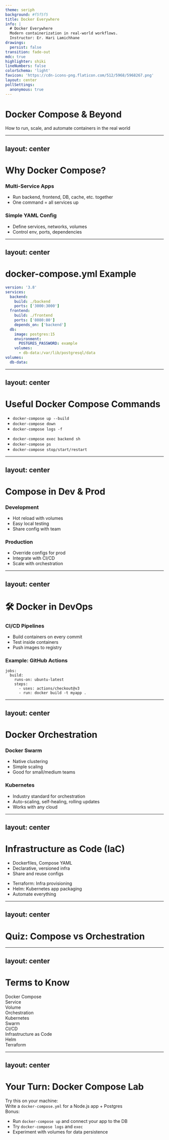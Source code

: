 ```yaml
---
theme: seriph
background: #f5f5f5
title: Docker Everywhere
info: |
  # Docker Everywhere
  Modern containerization in real-world workflows.
  Instructor: Er. Hari Lamichhane
drawings:
  persist: false
transition: fade-out
mdc: true
highlighter: shiki
lineNumbers: false
colorSchema: 'light'
favicon: 'https://cdn-icons-png.flaticon.com/512/5968/5968267.png'
layout: center
pollSettings:
  anonymous: true
---
```


# Docker Compose & Beyond

How to run, scale, and automate containers in the real world

---
layout: center
---

# Why Docker Compose?

<div class="grid grid-cols-2 gap-4 mt-6">
  <div class="p-4 rounded-lg border border-blue-600">
    <h3 class="font-bold mb-2">Multi-Service Apps</h3>
    <ul class="list-disc pl-4">
      <li>Run backend, frontend, DB, cache, etc. together</li>
      <li>One command = all services up</li>
    </ul>
  </div>
  <div class="p-4 rounded-lg border border-green-600">
    <h3 class="font-bold mb-2">Simple YAML Config</h3>
    <ul class="list-disc pl-4">
      <li>Define services, networks, volumes</li>
      <li>Control env, ports, dependencies</li>
    </ul>
  </div>
</div>

---
layout: center
---

# docker-compose.yml Example

```yaml
version: '3.8'
services:
  backend:
    build: ./backend
    ports: ['3000:3000']
  frontend:
    build: ./frontend
    ports: ['8080:80']
    depends_on: ['backend']
  db:
    image: postgres:15
    environment:
      POSTGRES_PASSWORD: example
    volumes:
      - db-data:/var/lib/postgresql/data
volumes:
  db-data:
```

---
layout: center
---

# Useful Docker Compose Commands

<div class="grid grid-cols-2 gap-4 mt-6">
  <div class="p-4 rounded-lg border border-blue-600">
    <ul class="list-disc pl-4">
      <li><code>docker-compose up --build</code></li>
      <li><code>docker-compose down</code></li>
      <li><code>docker-compose logs -f</code></li>
    </ul>
  </div>
  <div class="p-4 rounded-lg border border-green-600">
    <ul class="list-disc pl-4">
      <li><code>docker-compose exec backend sh</code></li>
      <li><code>docker-compose ps</code></li>
      <li><code>docker-compose stop/start/restart</code></li>
    </ul>
  </div>
</div>

---
layout: center
---

# Compose in Dev & Prod

<div class="grid grid-cols-2 gap-4 mt-6">
  <div class="p-4 rounded-lg border border-blue-600">
    <h3 class="font-bold mb-2">Development</h3>
    <ul class="list-disc pl-4">
      <li>Hot reload with volumes</li>
      <li>Easy local testing</li>
      <li>Share config with team</li>
    </ul>
  </div>
  <div class="p-4 rounded-lg border border-green-600">
    <h3 class="font-bold mb-2">Production</h3>
    <ul class="list-disc pl-4">
      <li>Override configs for prod</li>
      <li>Integrate with CI/CD</li>
      <li>Scale with orchestration</li>
    </ul>
  </div>
</div>

---
layout: center
---

# 🛠 Docker in DevOps

<div class="grid grid-cols-2 gap-4 mt-6">
  <div class="p-4 rounded-lg border border-blue-600">
    <h3 class="font-bold mb-2">CI/CD Pipelines</h3>
    <ul class="list-disc pl-4">
      <li>Build containers on every commit</li>
      <li>Test inside containers</li>
      <li>Push images to registry</li>
    </ul>
  </div>
  <div class="p-4 rounded-lg border border-green-600">
    <h3 class="font-bold mb-2">Example: GitHub Actions</h3>
    <pre><code class="language-yaml">jobs:
  build:
    runs-on: ubuntu-latest
    steps:
      - uses: actions/checkout@v3
      - run: docker build -t myapp .
</code></pre>
  </div>
</div>

---
layout: center
---

# Docker Orchestration

<div class="grid grid-cols-2 gap-4 mt-6">
  <div class="p-4 rounded-lg border border-yellow-600">
    <h3 class="font-bold mb-2">Docker Swarm</h3>
    <ul class="list-disc pl-4">
      <li>Native clustering</li>
      <li>Simple scaling</li>
      <li>Good for small/medium teams</li>
    </ul>
  </div>
  <div class="p-4 rounded-lg border border-purple-600">
    <h3 class="font-bold mb-2">Kubernetes</h3>
    <ul class="list-disc pl-4">
      <li>Industry standard for orchestration</li>
      <li>Auto-scaling, self-healing, rolling updates</li>
      <li>Works with any cloud</li>
    </ul>
  </div>
</div>

---
layout: center
---

# Infrastructure as Code (IaC)

<div class="grid grid-cols-2 gap-4 mt-6">
  <div class="p-4 rounded-lg border border-blue-600">
    <ul class="list-disc pl-4">
      <li>Dockerfiles, Compose YAML</li>
      <li>Declarative, versioned infra</li>
      <li>Share and reuse configs</li>
    </ul>
  </div>
  <div class="p-4 rounded-lg border border-green-600">
    <ul class="list-disc pl-4">
      <li>Terraform: Infra provisioning</li>
      <li>Helm: Kubernetes app packaging</li>
      <li>Automate everything</li>
    </ul>
  </div>
</div>

---
layout: center
---

# Quiz: Compose vs Orchestration

<Poll question="What does Docker Compose NOT do?" :answers="['Run multi-container apps', 'Scale across many servers', 'Define service dependencies', 'Use YAML config']" :correctAnswer="1" />

---
layout: center
---

# Terms to Know

<div class="flex flex-wrap gap-2">
  <div class="px-3 py-2 rounded-lg border bg-blue-100 border-blue-600 hover:transition-colors">Docker Compose</div>
  <div class="px-3 py-2 rounded-lg border bg-green-100 border-green-600 hover:transition-colors">Service</div>
  <div class="px-3 py-2 rounded-lg border bg-yellow-100 border-yellow-600 hover:transition-colors">Volume</div>
  <div class="px-3 py-2 rounded-lg border bg-purple-100 border-purple-600 hover:transition-colors">Orchestration</div>
  <div class="px-3 py-2 rounded-lg border bg-pink-100 border-pink-600 hover:transition-colors">Kubernetes</div>
  <div class="px-3 py-2 rounded-lg border bg-indigo-100 border-indigo-600 hover:transition-colors">Swarm</div>
  <div class="px-3 py-2 rounded-lg border bg-teal-100 border-teal-600 hover:transition-colors">CI/CD</div>
  <div class="px-3 py-2 rounded-lg border bg-orange-100 border-orange-600 hover:transition-colors">Infrastructure as Code</div>
  <div class="px-3 py-2 rounded-lg border bg-lime-100 border-lime-600 hover:transition-colors">Helm</div>
  <div class="px-3 py-2 rounded-lg border bg-gray-100 border-gray-600 hover:transition-colors">Terraform</div>
</div>

---
layout: center
---

# Your Turn: Docker Compose Lab

<div class="text-xl mb-6">Try this on your machine:</div>

<div class="p-4 rounded-lg border border-blue-600 mb-4">
  <div class="font-bold flex items-center">
    <div class="i-carbon-task mr-2 text-blue-700"></div>
    <span>Write a <code>docker-compose.yml</code> for a Node.js app + Postgres</span>
  </div>
</div>

<div class="p-4 rounded-lg border border-green-600">
  <div class="font-bold flex items-center mb-2">
    <div class="i-carbon-analytics mr-2 text-green-700"></div>
    <span>Bonus:</span>
  </div>
  <ul class="space-y-2 list-disc pl-5">
    <li>Run <code>docker-compose up</code> and connect your app to the DB</li>
    <li>Try <code>docker-compose logs</code> and <code>exec</code></li>
    <li>Experiment with volumes for data persistence</li>
  </ul>
</div>
